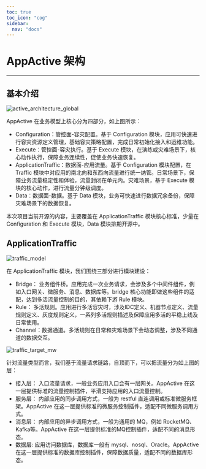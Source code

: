 ```yaml
---
toc: true
toc_icon: "cog"
sidebar:
  nav: "docs"
---
```

# AppActive 架构

---

## 基本介绍
![active_architecture_global](https://appactive.oss-cn-beijing.aliyuncs.com/images/architecture.jpg)

AppActive 在业务模型上核心分为四部分，如上图所示：

- Configuration：管控面-容灾配置。基于 Configuration 模块，应用可快速进行容灾资源定义管理，基础容灾策略配置，完成日常初始化接入和运维功能。
- Execute：管控面-容灾执行。基于 Execute 模块，在演练或灾难场景下，核心动作执行，保障业务连续性，促使业务快速恢复。
- ApplicationTraffic：数据面-应用流量。基于 Configuration 模块配置，在 Traffic 模块中对应用的南北向和东西向流量进行统一纳管。日常场景下，保障业务流量稳定性和体验，流量封闭在单元内。灾难场景，基于 Execute 模块的核心动作，进行流量分钟级调度。
- Data：数据面-数据。基于 Data 模块，业务可快速进行数据冗余备份，保障灾难场景下的数据恢复。

本次项目当前开源的内容，主要覆盖在 ApplicationTraffic 模块核心标准，少量在 Configuration 和 Execute 模块，Data 模块排期开源中。

## ApplicationTraffic
![traffic_model](https://appactive.oss-cn-beijing.aliyuncs.com/images/traffic_model.jpg)

在 ApplicationTraffic 模块，我们围绕三部分进行模块建设：

- Bridge： 业务组件桥。应用完成一次业务请求，会涉及多个中间件组件，例如入口网关、微服务、消息、数据库等。bridge 核心功能即做这些组件的适配，达到多活流量控制的目的，其依赖下游 Rule 模块。
- Rule： 多活规则。应用进行多活容灾时，涉及IDC定义、机器节点定义、流量规则定义、灰度规则定义，一系列多活规则描述及保障应用多活的平稳上线及日常使用。
- Channel：数据通道。多活规则在日常和灾难场景下会动态调整，涉及不同通道的数据交互。


![traffic_target_mw](https://appactive.oss-cn-beijing.aliyuncs.com/images/traffic_bridge_mw.jpg)

针对流量类型而言，我们基于流量请求链路，自顶而下，可以把流量分为如上图的层：

- 接入层： 入口流量请求，一般业务应用入口会有一层网关。AppActive 在这一层提供标准的流量控制插件，平滑支持应用的入口流量控制。
- 服务层： 内部应用的同步调用方式，一般为 restful 直连调用或标准微服务框架。AppActive 在这一层提供标准的微服务控制插件，适配不同微服务调用方式。
- 消息层： 内部应用的异步调用方式，一般为通用的 MQ，例如 RocketMQ、Kafka等。AppActive 在这一层提供标准的MQ控制插件，适配不同的消息形态。
- 数据层:  应用访问数据库，数据库一般有 mysql、nosql、Oracle。AppActive 在这一层提供标准的数据库控制插件，保障数据质量，适配不同的数据库形态。


